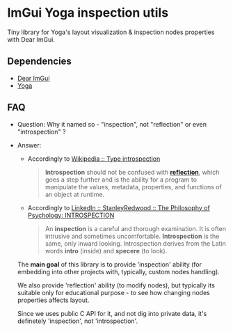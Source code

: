# ImGui Yoga inspection utils

Tiny library for Yoga's layout visualization & inspection nodes properties with
Dear ImGui.

## Dependencies

- [Dear ImGui](https://github.com/ocornut/imgui)
- [Yoga](https://github.com/facebook/yoga)

## FAQ

- Question: Why it named so - "inspection", not "reflection" or even "introspection" ?
- Answer:
    - Accordingly to [Wikipedia :: Type introspection](https://en.wikipedia.org/wiki/Type_introspection)

        > **Introspection** should not be confused with
        **[reflection](https://en.wikipedia.org/wiki/Reflective_programming)**,
        which goes a step further and is the ability for a program to manipulate
        the values, metadata, properties, and functions of an object at runtime.

    - Accordingly to [LinkedIn :: StanleyRedwood :: The Philosophy of Psychology: INTROSPECTION](https://www.linkedin.com/pulse/introspection-stanley-redwood#:~:text=An%20inspection%20is%20a%20careful,and%20specere%20(to%20look).)

        > An **inspection** is a careful and thorough examination. It is often
        intrusive and sometimes uncomfortable. **Introspection** is the same,
        only inward looking. Introspection derives from the Latin words
        **intro** (inside) and **specere** (to look).

    The **main goal** of this library is to provide 'inspection' ability
    (for embedding into other projects with, typically, custom nodes handling).

    We also provide 'reflection' ability (to modify nodes), but typically its
    suitable only for educational purpose - to see how changing nodes properties
    affects layout.

    Since we uses public C API for it, and not dig into private data, it's
    definetely 'inspection', not 'introspection'.

